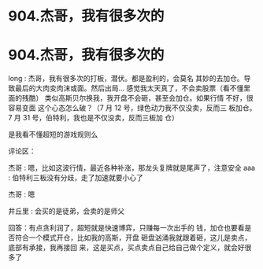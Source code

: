 # 904.杰哥，我有很多次的

# 904.杰哥，我有很多次的

long : 杰哥，我有很多次的打板，潜伏。都是盈利的，会莫名 其妙的去加仓。导致最后的大肉变肉沫或面。然后出局… 感觉我太天真了，不会卖股票（看不懂里面的残酷） 类似高斯贝尔换我，我开盘不会砸，甚至会加仓。如果行情 不好，很容易变面 这个心态怎么破？（7 月 12 号，绿色动力我不仅没卖，反而三 板加仓。7 月 31 号，伯特利，我也是不仅没卖，反而三板加 仓）

是我看不懂超短的游戏规则么

评论区：

杰哥 : 嗯，比如这波行情，最近各种补涨，那龙头复牌就是尾声了，注意安全 aaa : 伯特利三板没有分歧，走了加速就要小心了

杰哥 : 嗯

井丘里 : 会买的是徒弟，会卖的是师父

回答：有点贪利润了，超短就是快速博弈，只赚每一次出手的 钱，加仓也要看是否符合一个模式开仓，比如我的高斯，开盘 砸盘汹涌我就跟着砸，这儿是卖点，底部有承接，我再接回 来，这是买点，买点卖点自己给自己做个定义，就会好很多了